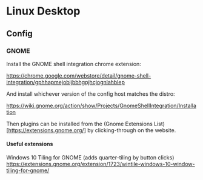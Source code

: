 # Linux Desktop

## Config

### GNOME

Install the GNOME shell integration chrome extension:

https://chrome.google.com/webstore/detail/gnome-shell-integration/gphhapmejobijbbhgpjhcjognlahblep

And install whichever version of the config host matches the distro:

https://wiki.gnome.org/action/show/Projects/GnomeShellIntegration/Installation

Then plugins can be installed from the (Gnome Extensions List)[https://extensions.gnome.org/] by clicking-through on the website.

#### Useful extensions

Windows 10 Tiling for GNOME (adds quarter-tiling by button clicks)
https://extensions.gnome.org/extension/1723/wintile-windows-10-window-tiling-for-gnome/
